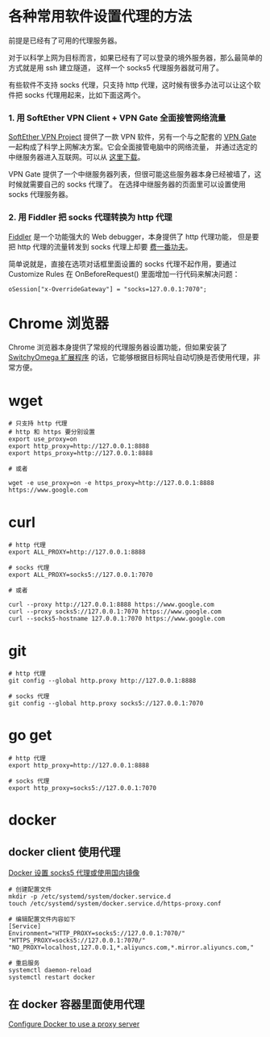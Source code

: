# 各种常用软件设置代理的方法

前提是已经有了可用的代理服务器。

对于以科学上网为目标而言，如果已经有了可以登录的境外服务器，那么最简单的方式就是用 ssh 建立隧道，
这样一个 socks5 代理服务器就可用了。

有些软件不支持 socks 代理，只支持 http 代理，这时候有很多办法可以让这个软件把 socks 代理用起来，比如下面这两个。

### 1. 用 SoftEther VPN Client + VPN Gate 全面接管网络流量

[SoftEther VPN Project](https://www.softether.org/) 提供了一款 VPN 软件，另有一个与之配套的
[VPN Gate](https://www.vpngate.net/) 一起构成了科学上网解决方案。它会全面接管电脑中的网络流量，
并通过选定的中继服务器进入互联网。可以从 [这里下载](https://www.vpngate.net/cn/download.aspx)。

VPN Gate 提供了一个中继服务器列表，但很可能这些服务器本身已经被墙了，这时候就需要自己的 socks 代理了。
在选择中继服务器的页面里可以设置使用 socks 代理服务器。

### 2. 用 Fiddler 把 socks 代理转换为 http 代理

[Fiddler](https://www.telerik.com/fiddler) 是一个功能强大的 Web debugger，本身提供了 http 代理功能，
但是要把 http 代理的流量转发到 socks 代理上却要 [费一番功夫](https://notepad.patheticcockroach.com/4267/how-to-configure-fiddler-to-gateway-to-a-socks-proxy/)。

简单说就是，直接在选项对话框里面设置的 socks 代理不起作用，要通过 Customize Rules 在 OnBeforeRequest()
里面增加一行代码来解决问题：

	oSession["x-OverrideGateway"] = "socks=127.0.0.1:7070";

# Chrome 浏览器

Chrome 浏览器本身提供了常规的代理服务器设置功能，但如果安装了 [SwitchyOmega 扩展程序](https://chrome.google.com/webstore/detail/proxy-switchyomega/padekgcemlokbadohgkifijomclgjgif)
的话，它能够根据目标网址自动切换是否使用代理，非常方便。

# wget

	# 只支持 http 代理
	# http 和 https 要分别设置
	export use_proxy=on
	export http_proxy=http://127.0.0.1:8888
	export https_proxy=http://127.0.0.1:8888

	# 或者

	wget -e use_proxy=on -e https_proxy=http://127.0.0.1:8888 https://www.google.com

# curl

	# http 代理
	export ALL_PROXY=http://127.0.0.1:8888

	# socks 代理
	export ALL_PROXY=socks5://127.0.0.1:7070

	# 或者

	curl --proxy http://127.0.0.1:8888 https://www.google.com
	curl --proxy socks5://127.0.0.1:7070 https://www.google.com
	curl --socks5-hostname 127.0.0.1:7070 https://www.google.com

# git

	# http 代理
	git config --global http.proxy http://127.0.0.1:8888

	# socks 代理
	git config --global http.proxy socks5://127.0.0.1:7070

# go get

	# http 代理
	export http_proxy=http://127.0.0.1:8888

	# socks 代理
	export http_proxy=socks5://127.0.0.1:7070

# docker

## docker client 使用代理

[Docker 设置 socks5 代理或使用国内镜像](https://blog.yanzhe.tk/2017/11/09/docker-set-proxy/)

	# 创建配置文件
	mkdir -p /etc/systemd/system/docker.service.d
	touch /etc/systemd/system/docker.service.d/https-proxy.conf

	# 编辑配置文件内容如下
	[Service]
	Environment="HTTP_PROXY=socks5://127.0.0.1:7070/" "HTTPS_PROXY=socks5://127.0.0.1:7070/" "NO_PROXY=localhost,127.0.0.1,*.aliyuncs.com,*.mirror.aliyuncs.com,"

	# 重启服务
	systemctl daemon-reload
	systemctl restart docker

## 在 docker 容器里面使用代理

[Configure Docker to use a proxy server](https://docs.docker.com/network/proxy/)
